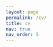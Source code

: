 ```yaml
---
layout: page
permalink: /cv/
title: cv
nav: true
nav_order: 5
---
```


<object data="{{ site.url }}{{ site.baseurl }}/assets/pdf/cv_job_market_2024-1119.pdf" width="1000" height="1000" type="application/pdf"></object>